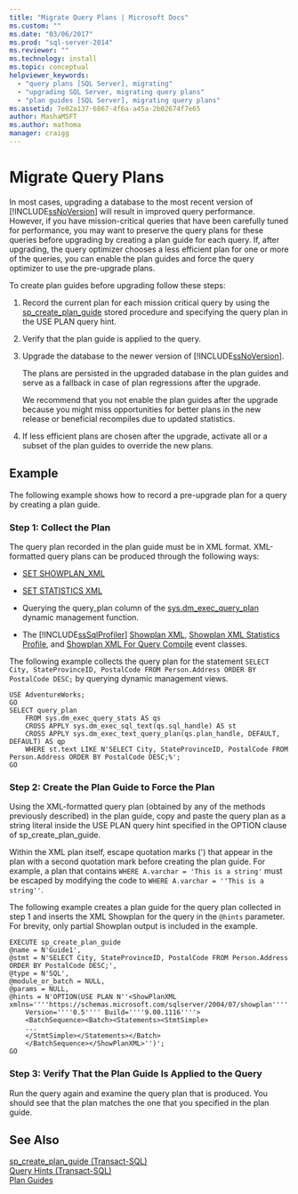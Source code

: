 ```yaml
---
title: "Migrate Query Plans | Microsoft Docs"
ms.custom: ""
ms.date: "03/06/2017"
ms.prod: "sql-server-2014"
ms.reviewer: ""
ms.technology: install
ms.topic: conceptual
helpviewer_keywords: 
  - "query plans [SQL Server], migrating"
  - "upgrading SQL Server, migrating query plans"
  - "plan guides [SQL Server], migrating query plans"
ms.assetid: 7e02a137-6867-4f6a-a45a-2b02674f7e65
author: MashaMSFT
ms.author: mathoma
manager: craigg
---
```

# Migrate Query Plans
  In most cases, upgrading a database to the most recent version of [!INCLUDE[ssNoVersion](../../includes/ssnoversion-md.md)] will result in improved query performance. However, if you have mission-critical queries that have been carefully tuned for performance, you may want to preserve the query plans for these queries before upgrading by creating a plan guide for each query. If, after upgrading, the query optimizer chooses a less efficient plan for one or more of the queries, you can enable the plan guides and force the query optimizer to use the pre-upgrade plans.  
  
 To create plan guides before upgrading follow these steps:  
  
1.  Record the current plan for each mission critical query by using the [sp_create_plan_guide](/sql/relational-databases/system-stored-procedures/sp-create-plan-guide-transact-sql) stored procedure and specifying the query plan in the USE PLAN query hint.  
  
2.  Verify that the plan guide is applied to the query.  
  
3.  Upgrade the database to the newer version of [!INCLUDE[ssNoVersion](../../includes/ssnoversion-md.md)].  
  
     The plans are persisted in the upgraded database in the plan guides and serve as a fallback in case of plan regressions after the upgrade.  
  
     We recommend that you not enable the plan guides after the upgrade because you might miss opportunities for better plans in the new release or beneficial recompiles due to updated statistics.  
  
4.  If less efficient plans are chosen after the upgrade, activate all or a subset of the plan guides to override the new plans.  
  
## Example  
 The following example shows how to record a pre-upgrade plan for a query by creating a plan guide.  
  
### Step 1: Collect the Plan  
 The query plan recorded in the plan guide must be in XML format. XML-formatted query plans can be produced through the following ways:  
  
-   [SET SHOWPLAN_XML](/sql/t-sql/statements/set-showplan-xml-transact-sql)  
  
-   [SET STATISTICS XML](/sql/t-sql/statements/set-statistics-xml-transact-sql)  
  
-   Querying the query_plan column of the [sys.dm_exec_query_plan](/sql/relational-databases/system-dynamic-management-views/sys-dm-exec-query-plan-transact-sql) dynamic management function.  
  
-   The [!INCLUDE[ssSqlProfiler](../../includes/sssqlprofiler-md.md)] [Showplan XML](../../relational-databases/event-classes/showplan-xml-event-class.md), [Showplan XML Statistics Profile](../../relational-databases/event-classes/showplan-xml-statistics-profile-event-class.md), and [Showplan XML For Query Compile](../../relational-databases/event-classes/showplan-xml-for-query-compile-event-class.md) event classes.  
  
 The following example collects the query plan for the statement `SELECT City, StateProvinceID, PostalCode FROM Person.Address ORDER BY PostalCode DESC;` by querying dynamic management views.  
  
```  
USE AdventureWorks;  
GO  
SELECT query_plan  
    FROM sys.dm_exec_query_stats AS qs   
    CROSS APPLY sys.dm_exec_sql_text(qs.sql_handle) AS st  
    CROSS APPLY sys.dm_exec_text_query_plan(qs.plan_handle, DEFAULT, DEFAULT) AS qp  
    WHERE st.text LIKE N'SELECT City, StateProvinceID, PostalCode FROM Person.Address ORDER BY PostalCode DESC;%';  
GO  
```  
  
### Step 2: Create the Plan Guide to Force the Plan  
 Using the XML-formatted query plan (obtained by any of the methods previously described) in the plan guide, copy and paste the query plan as a string literal inside the USE PLAN query hint specified in the OPTION clause of sp_create_plan_guide.  
  
 Within the XML plan itself, escape quotation marks (') that appear in the plan with a second quotation mark before creating the plan guide. For example, a plan that contains `WHERE A.varchar = 'This is a string'` must be escaped by modifying the code to `WHERE A.varchar = ''This is a string''`.  
  
 The following example creates a plan guide for the query plan collected in step 1 and inserts the XML Showplan for the query in the `@hints` parameter. For brevity, only partial Showplan output is included in the example.  
  
```  
EXECUTE sp_create_plan_guide   
@name = N'Guide1',  
@stmt = N'SELECT City, StateProvinceID, PostalCode FROM Person.Address ORDER BY PostalCode DESC;',  
@type = N'SQL',  
@module_or_batch = NULL,  
@params = NULL,  
@hints = N'OPTION(USE PLAN N''<ShowPlanXML xmlns=''''https://schemas.microsoft.com/sqlserver/2004/07/showplan''''   
    Version=''''0.5'''' Build=''''9.00.1116''''>  
    <BatchSequence><Batch><Statements><StmtSimple>  
    ...  
    </StmtSimple></Statements></Batch>  
    </BatchSequence></ShowPlanXML>'')';  
GO  
```  
  
### Step 3: Verify That the Plan Guide Is Applied to the Query  
 Run the query again and examine the query plan that is produced. You should see that the plan matches the one that you specified in the plan guide.  
  
## See Also  
 [sp_create_plan_guide &#40;Transact-SQL&#41;](/sql/relational-databases/system-stored-procedures/sp-create-plan-guide-transact-sql)   
 [Query Hints &#40;Transact-SQL&#41;](/sql/t-sql/queries/hints-transact-sql-query)   
 [Plan Guides](../../relational-databases/performance/plan-guides.md)  
  
  
